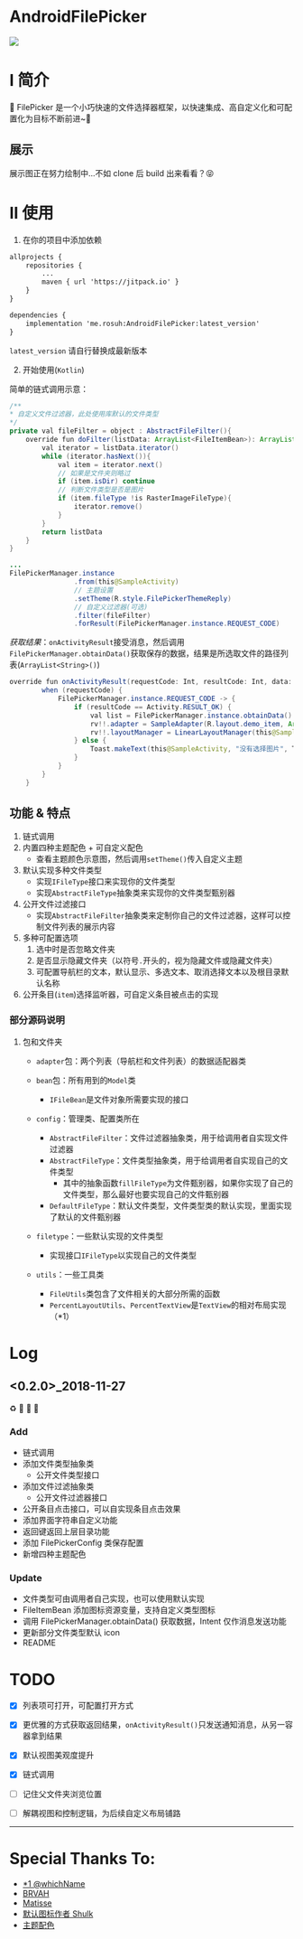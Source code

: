 # AndroidFilePicker
[![](https://jitpack.io/v/me.rosuh/AndroidFilePicker.svg)](https://jitpack.io/#me.rosuh/AndroidFilePicker)

# I 简介

🔖 FilePicker 是一个小巧快速的文件选择器框架，以快速集成、高自定义化和可配置化为目标不断前进~🚩

## 展示

展示图正在努力绘制中...不如 clone 后 build 出来看看？😝

# II 使用

1. 在你的项目中添加依赖

```xml
allprojects {
    repositories {
	    ...
    	maven { url 'https://jitpack.io' }
    }
}
```

```xml
dependencies {
    implementation 'me.rosuh:AndroidFilePicker:latest_version'
}
```

`latest_version` 请自行替换成最新版本

2. 开始使用(`Kotlin`)

简单的链式调用示意：

```java
/**
* 自定义文件过滤器，此处使用库默认的文件类型
*/
private val fileFilter = object : AbstractFileFilter(){
	override fun doFilter(listData: ArrayList<FileItemBean>): ArrayList<FileItemBean> {
		val iterator = listData.iterator()
        while (iterator.hasNext()){
        	val item = iterator.next()
            // 如果是文件夹则略过
            if (item.isDir) continue
            // 判断文件类型是否是图片
            if (item.fileType !is RasterImageFileType){
            	iterator.remove()
			}
		}
		return listData
	}
}

...
FilePickerManager.instance
                .from(this@SampleActivity)
                // 主题设置
                .setTheme(R.style.FilePickerThemeReply)
                // 自定义过滤器(可选)
                .filter(fileFilter)
                .forResult(FilePickerManager.instance.REQUEST_CODE)
```

*获取结果*：`onActivityResult`接受消息，然后调用`FilePickerManager.obtainData()`获取保存的数据，结果是所选取文件的路径列表(`ArrayList<String>()`)

```java
override fun onActivityResult(requestCode: Int, resultCode: Int, data: Intent?) {
        when (requestCode) {
            FilePickerManager.instance.REQUEST_CODE -> {
                if (resultCode == Activity.RESULT_OK) {
                    val list = FilePickerManager.instance.obtainData()
                    rv!!.adapter = SampleAdapter(R.layout.demo_item, ArrayList(list))
                    rv!!.layoutManager = LinearLayoutManager(this@SampleActivity)
                } else {
                    Toast.makeText(this@SampleActivity, "没有选择图片", Toast.LENGTH_SHORT).show()
                }
            }
        }
    }
```



## 功能 & 特点

1. 链式调用
2. 内置四种主题配色 + 可自定义配色
   - 查看主题颜色示意图，然后调用`setTheme()`传入自定义主题
3. 默认实现多种文件类型
   - 实现`IFileType`接口来实现你的文件类型
   - 实现`AbstractFileType`抽象类来实现你的文件类型甄别器
4. 公开文件过滤接口
   - 实现`AbstractFileFilter`抽象类来定制你自己的文件过滤器，这样可以控制文件列表的展示内容
5. 多种可配置选项
   1. 选中时是否忽略文件夹
   2. 是否显示隐藏文件夹（以符号`.`开头的，视为隐藏文件或隐藏文件夹）
   3. 可配置导航栏的文本，默认显示、多选文本、取消选择文本以及根目录默认名称
6. 公开条目(`item`)选择监听器，可自定义条目被点击的实现

### 部分源码说明

1. 包和文件夹

   - `adapter`包：两个列表（导航栏和文件列表）的数据适配器类

   - `bean`包：所有用到的`Model`类

     - `IFileBean`是文件对象所需要实现的接口

   - `config`：管理类、配置类所在

     - `AbstractFileFilter`：文件过滤器抽象类，用于给调用者自实现文件过滤器
     - `AbstractFileType`：文件类型抽象类，用于给调用者自实现自己的文件类型
       - 其中的抽象函数`fillFileType`为文件甄别器，如果你实现了自己的文件类型，那么最好也要实现自己的文件甄别器
     - `DefaultFileType`：默认文件类型，文件类型类的默认实现，里面实现了默认的文件甄别器

   - `filetype`：一些默认实现的文件类型

     - 实现接口`IFileType`以实现自己的文件类型

   - `utils`：一些工具类

     - `FileUtils`类包含了文件相关的大部分所需的函数
     - `PercentLayoutUtils`、`PercentTextView`是`TextView`的相对布局实现（*1）

# Log

## <0.2.0>_2018-11-27  

:recycle: :art: :rocket: :memo:

### Add

- 链式调用
- 添加文件类型抽象类
    - 公开文件类型接口
- 添加文件过滤抽象类
    - 公开文件过滤器接口
- 公开条目点击接口，可以自实现条目点击效果
- 添加界面字符串自定义功能
- 返回键返回上层目录功能
- 添加 FilePickerConfig 类保存配置
- 新增四种主题配色

### Update

- 文件类型可由调用者自己实现，也可以使用默认实现
- FileItemBean 添加图标资源变量，支持自定义类型图标
- 调用 FilePickerManager.obtainData() 获取数据，Intent 仅作消息发送功能
- 更新部分文件类型默认 icon
- README


# TODO

- [x] 列表项可打开，可配置打开方式 
- [x] 更优雅的方式获取返回结果，`onActivityResult()`只发送通知消息，从另一容器拿到结果
- [x] 默认视图美观度提升
- [x] 链式调用 
- [ ] 记住父文件夹浏览位置
- [ ] 解耦视图和控制逻辑，为后续自定义布局铺路



---

# Special Thanks To:

- [*1 @whichName](https://github.com/whichname)
- [BRVAH](https://github.com/CymChad/BaseRecyclerViewAdapterHelper)
- [Matisse](https://github.com/zhihu/Matisse)
- [默认图标作者 Shulk](http://iconfont.cn/collections/detail?spm=a313x.7781069.1998910419.d9df05512&cid=11271)
- [主题配色](https://material.io/design/material-studies/about-our-material-studies.html)

